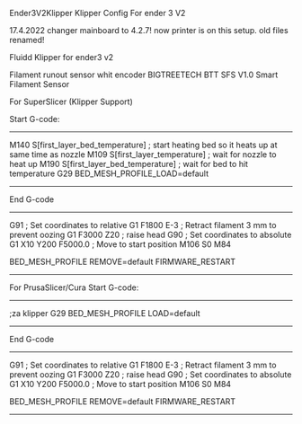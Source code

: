 Ender3V2Klipper
Klipper Config For ender 3 V2

17.4.2022
changer mainboard to 4.2.7! now printer is on this setup. old files renamed!

Fluidd Klipper for ender3 v2

Filament runout sensor whit encoder BIGTREETECH BTT SFS V1.0 Smart Filament Sensor

For SuperSlicer (Klipper Support)

Start G-code:

_________
M140 S[first_layer_bed_temperature] ; start heating bed so it heats up at same time as nozzle
M109 S[first_layer_temperature] ; wait for nozzle to heat up
M190 S[first_layer_bed_temperature] ; wait for bed to hit temperature
G29
BED_MESH_PROFILE_LOAD=default
_________



End G-code
_________
G91 ; Set coordinates to relative
G1 F1800 E-3 ; Retract filament 3 mm to prevent oozing
G1 F3000 Z20 ; raise head
G90 ; Set coordinates to absolute
G1 X10 Y200 F5000.0 ; Move to start position
M106 S0
M84

BED_MESH_PROFILE REMOVE=default
FIRMWARE_RESTART
_________


For PrusaSlicer/Cura
Start G-code:
_________
;za klipper
G29
BED_MESH_PROFILE LOAD=default
_________



End G-code
_________
G91 ; Set coordinates to relative
G1 F1800 E-3 ; Retract filament 3 mm to prevent oozing
G1 F3000 Z20 ; raise head
G90 ; Set coordinates to absolute
G1 X10 Y200 F5000.0 ; Move to start position
M106 S0
M84

BED_MESH_PROFILE REMOVE=default
FIRMWARE_RESTART
_________
